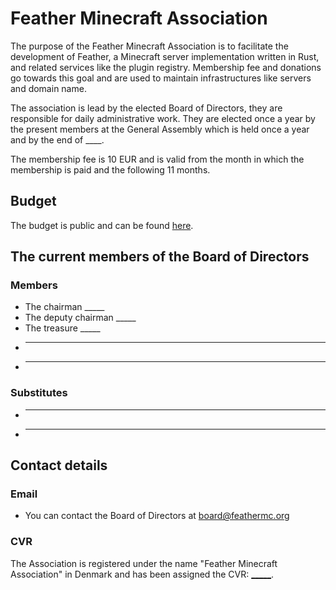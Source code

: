 # Feather Minecraft Association
The purpose of the Feather Minecraft Association is to facilitate the development of Feather, a Minecraft server implementation written in Rust, and related services like the plugin registry. Membership fee and donations go towards this goal and are used to maintain infrastructures like servers and domain name.   

The association is lead by the elected Board of Directors, they are responsible for daily administrative work. They are elected once a year by the present members at the General Assembly which is held once a year and by the end of ____. 

The membership fee is 10 EUR and is valid from the month in which the membership is paid and the following 11 months.

## Budget
The budget is public and can be found  [here](./budget.md).

## The current members of the Board of Directors
### Members
- The chairman _____
- The deputy chairman _____
- The treasure _____
- _____
- _____

### Substitutes
- _____
- _____

## Contact details
### Email
- You can contact the Board of Directors at board@feathermc.org

### CVR
The Association is registered under the name "Feather Minecraft Association" in Denmark and has been assigned the CVR: [_____](https://datacvr.virk.dk/data/visenhed?enhedstype=virksomhed&id=26858461).